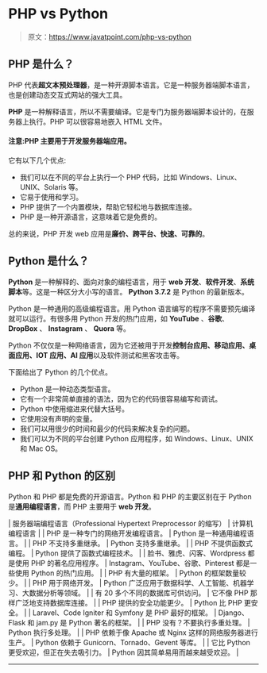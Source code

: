 # PHP vs Python

> 原文：<https://www.javatpoint.com/php-vs-python>

## PHP 是什么？

PHP 代表**超文本预处理器**，是一种开源脚本语言。它是一种服务器端脚本语言，也是创建动态交互式网站的强大工具。

**PHP** 是一种解释语言，所以不需要编译。它是专门为服务器端脚本设计的，在服务器上执行。PHP 可以很容易地嵌入 HTML 文件。

#### 注意:PHP 主要用于开发服务器端应用。

它有以下几个优点:

*   我们可以在不同的平台上执行一个 PHP 代码，比如 Windows、Linux、UNIX、Solaris 等。
*   它易于使用和学习。
*   PHP 提供了一个内置模块，帮助它轻松地与数据库连接。
*   PHP 是一种开源语言，这意味着它是免费的。

总的来说，PHP 开发 web 应用是**廉价、跨平台、快速、可靠的**。

## Python 是什么？

**Python** 是一种解释的、面向对象的编程语言，用于 **web 开发**、**软件开发**、**系统脚本**等。这是一种区分大小写的语言。 **Python 3.7.2** 是 Python 的最新版本。

Python 是一种通用的高级编程语言。用 Python 语言编写的程序不需要预先编译就可以运行。有很多用 Python 开发的热门应用，如 **YouTube** 、**谷歌**、 **DropBox** 、 **Instagram** 、 **Quora** 等。

Python 不仅仅是一种网络语言，因为它还被用于开发**控制台应用、移动应用、桌面应用、IOT 应用、AI 应用**以及软件测试和黑客攻击等。

下面给出了 Python 的几个优点。

*   Python 是一种动态类型语言。
*   它有一个非常简单直接的语法，因为它的代码很容易编写和调试。
*   Python 中使用缩进来代替大括号。
*   它使用没有声明的变量。
*   我们可以用很少的时间和最少的代码来解决复杂的问题。
*   我们可以为不同的平台创建 Python 应用程序，如 Windows、Linux、UNIX 和 Mac OS。

## PHP 和 Python 的区别

Python 和 PHP 都是免费的开源语言。Python 和 PHP 的主要区别在于 Python 是**通用编程语言**，而 PHP 主要用于 **web 开发**。

| 服务器端编程语言（Professional Hypertext Preprocessor 的缩写） | 计算机编程语言 |
| PHP 是一种专门的网络开发编程语言。 | Python 是一种通用编程语言。 |
| PHP 不支持多重继承。 | Python 支持多重继承。 |
| PHP 不提供函数式编程。 | Python 提供了函数式编程技术。 |
| 脸书、雅虎、闪客、Wordpress 都是使用 PHP 的著名应用程序。 | Instagram、YouTube、谷歌、Pinterest 都是一些使用 Python 的热门应用。 |
| PHP 有大量的框架。 | Python 的框架数量较少。 |
| PHP 用于网络开发。 | Python 广泛应用于数据科学、人工智能、机器学习、大数据分析等领域。 |
| 有 20 多个不同的数据库可供访问。 | 它不像 PHP 那样广泛地支持数据库连接。 |
| PHP 提供的安全功能更少。 | Python 比 PHP 更安全。 |
| Laravel、Code Igniter 和 Symfony 是 PHP 最好的框架。 | Django、Flask 和 jam.py 是 Python 著名的框架。 |
| PHP 没有？不要执行多重处理。 | Python 执行多处理。 |
| PHP 依赖于像 Apache 或 Nginx 这样的网络服务器进行生产。 | Python 依赖于 Gunicorn、Tornado、Gevent 等库。 |
| 它比 Python 更受欢迎，但正在失去吸引力。 | Python 因其简单易用而越来越受欢迎。 |

* * *
